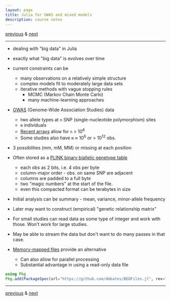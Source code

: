 ```yaml
---
layout: page
title: Julia for GWAS and mixed models
description: course notes
---
```

[previous](notes1208.html) &
[next](notes1209.html)

---

- dealing with "big data" in Julia
- exactly what "big data" is evolves over time
- current constraints can be
    - many observations on a relatively simple structure
    - complex models fit to moderately large data sets
    - iterative methods with vague stopping rules
        - MCMC (Markov Chain Monte Carlo)
        - many machine-learning approaches

- [GWAS](https://en.wikipedia.org/wiki/Genome-wide_association_study) (Genome-Wide Association Studies) data
    - two allele types at `n` SNP (single-nucleotide polymorphism) sites
    - `m` individuals
    - [Recent arrays](https://en.wikipedia.org/wiki/SNP_genotyping) allow for `n` > 10<sup>6</sup>
    - Some studies also have `m` ≈ 10<sup>6</sup> or > 10<sup>12</sup> obs.

- 3 possiblities (mm, mM, MM) or missing at each position

- Often stored as a [PLINK binary biallelic genetype table](https://www.cog-genomics.org/plink2/formats#bed)
    - each obs as 2 bits, i.e. 4 obs per byte
    - column-major order - obs. on same SNP are adjacent
    - columns are padded to a full byte
    - two "magic numbers" at the start of the file.
    - even this compacted format can be terabytes in size

- Initial analysis can be summary - mean, variance, minor-allele frequency

- Later may want to construct (empirical) "genetic relationship matrix"

- For small studies can read data as some type of integer and work with those.  Won't work for large studies.

- May be able to stream the data but don't want to do many passes in that case.

- [Memory-mapped files](https://en.wikipedia.org/wiki/Memory-mapped_file) provide an alternative
    - Can also allow for parallel processing
    - Substantial advantage in using a read-only data file


```julia
using Pkg
Pkg.add(PackageSpec(url="https://github.com/dmbates/BEDFiles.jl", rev="staticslices"))
```
---
[previous](notes1208.html) &
[next](notes1209.html)
